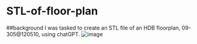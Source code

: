 # STL-of-floor-plan
##background
I was tasked to create an STL file of an HDB floorplan, 09-305@120510, using chatGPT. 
![image](https://github.com/user-attachments/assets/2a178f8b-ad38-4ce2-b6ba-40decc60dea6)
